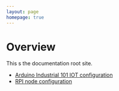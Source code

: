 ```yaml
---
layout: page
homepage: true
---
```


# Overview

This s the documentation root site.

- [Arduino Industrial 101 IOT configuration](/arduino_industrial_101.md)
- [RPI node configuration](/rpi_node.md)
